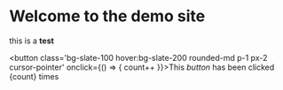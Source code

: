 <script>
  let count = $state(0)
</script>

<h1 class="text-3xl font-bold tracking-tight">Welcome to the demo site</h1>

this is a **test**

<button class='bg-slate-100 hover:bg-slate-200 rounded-md p-1 px-2 cursor-pointer' onclick={() => { count++ }}>This _button_ has been clicked {count} times</button>
